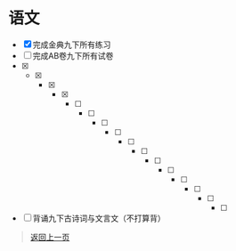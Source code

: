 # 语文
- [x] 完成金典九下所有练习
- [ ] 完成AB卷九下所有试卷
- [x] - [x] - [x] - [x] - [ ] - [ ] - [ ] - [ ] - [ ] - [ ] - [ ] - [ ] - [ ] - [ ] - [ ] - [ ]
- [ ] 背诵九下古诗词与文言文（不打算背）

>[返回上一页](https://zhs141.github.io/homework/2024/index.html)